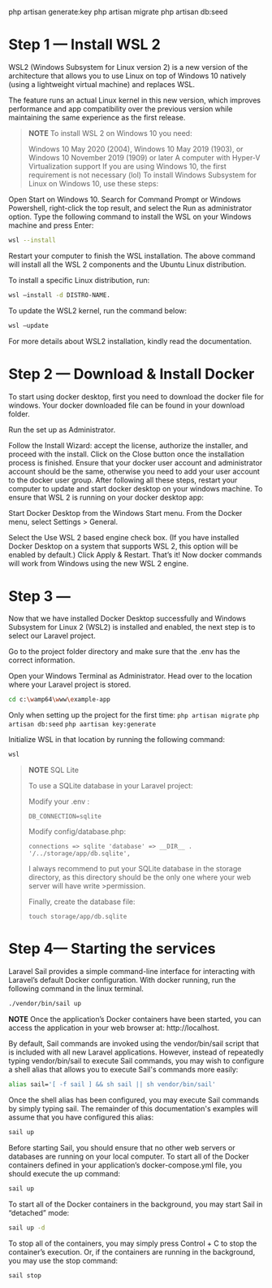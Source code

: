 php artisan generate:key
php artisan migrate
php artisan db:seed


# Step 1 — Install WSL 2

WSL2 (Windows Subsystem for Linux version 2) is a new version of the architecture that allows you to use Linux on top of Windows 10 natively (using a lightweight virtual machine) and replaces WSL.

The feature runs an actual Linux kernel in this new version, which improves performance and app compatibility over the previous version while maintaining the same experience as the first release.

>**NOTE**
>To install WSL 2 on Windows 10 you need:
>
>Windows 10 May 2020 (2004), Windows 10 May 2019 (1903), or Windows 10 November 2019 (1909) or later
>A computer with Hyper-V Virtualization support
>If you are using Windows 10, the first requirement is not necessary (lol)
>To install Windows Subsystem for Linux on Windows 10, use these steps:

Open Start on Windows 10.
Search for Command Prompt or Windows Powershell, right-click the top result, and select the Run as administrator option.
Type the following command to install the WSL on your Windows machine and press Enter:
```sh
wsl --install
```
Restart your computer to finish the WSL installation.
The above command will install all the WSL 2 components and the Ubuntu Linux distribution.

To install a specific Linux distribution, run:
```sh
wsl –install -d DISTRO-NAME.
```

To update the WSL2 kernel, run the command below:
```sh
wsl –update
```

For more details about WSL2 installation, kindly read the documentation.

# Step 2 — Download & Install Docker
To start using docker desktop, first you need to download the docker file for windows.
Your docker downloaded file can be found in your download folder.

Run the set up as Administrator.

Follow the Install Wizard: accept the license, authorize the installer, and proceed with the install.
Click on the Close button once the installation process is finished.
Ensure that your docker user account and administrator account should be the same, otherwise you need to add your user account to the docker user group.
After following all these steps, restart your computer to update and start docker desktop on your windows machine.
To ensure that WSL 2 is running on your docker desktop app:

Start Docker Desktop from the Windows Start menu.
From the Docker menu, select Settings > General.

Select the Use WSL 2 based engine check box. (If you have installed Docker Desktop on a system that supports WSL 2, this option will be enabled by default.)
Click Apply & Restart.
That’s it! Now docker commands will work from Windows using the new WSL 2 engine.

# Step 3 — 
Now that we have installed Docker Desktop successfully and Windows Subsystem for Linux 2 (WSL2) is installed and enabled, the next step is to select our Laravel project.

Go to the project folder directory and make sure that the .env has the correct information. 

Open your Windows Terminal as Administrator.
Head over to the location where your Laravel project is stored.
```sh
cd c:\wamp64\www\example-app
 ```
Only when setting up the project for the first time:
```php artisan migrate```
```php artisan db:seed```
```php aartisan key:generate```

Initialize WSL in that location by running the following command:
```sh
wsl
```

>**NOTE**
>SQL Lite
>
>To use a SQLite database in your Laravel project:
>
>Modify your .env :
>```
>DB_CONNECTION=sqlite
>```
>
>Modify config/database.php:
>```
>connections => sqlite 'database' => __DIR__ . '/../storage/app/db.sqlite',
>```
>I always recommend to put your SQLite database in the storage directory, as this directory should be the only one where your web server will have write >permission.
>
>Finally, create the database file:
>```
>touch storage/app/db.sqlite
>```

# Step 4— Starting the services
Laravel Sail provides a simple command-line interface for interacting with Laravel’s default Docker configuration.
With docker running, run the following command in the linux terminal.
```sh
./vendor/bin/sail up
```

**NOTE** Once the application’s Docker containers have been started, you can access the application in your web browser at: http://localhost.


By default, Sail commands are invoked using the vendor/bin/sail script that is included with all new Laravel applications. However, instead of repeatedly typing vendor/bin/sail to execute Sail commands, you may wish to configure a shell alias that allows you to execute Sail's commands more easily:
```sh
alias sail='[ -f sail ] && sh sail || sh vendor/bin/sail'
```


Once the shell alias has been configured, you may execute Sail commands by simply typing sail. The remainder of this documentation's examples will assume that you have configured this alias:
```sh
sail up
```

Before starting Sail, you should ensure that no other web servers or databases are running on your local computer. To start all of the Docker containers defined in your application’s docker-compose.yml file, you should execute the up command:
```sh
sail up
```

To start all of the Docker containers in the background, you may start Sail in “detached” mode:
```sh
sail up -d
```

To stop all of the containers, you may simply press Control + C to stop the container’s execution. Or, if the containers are running in the background, you may use the stop command:
```sh
sail stop
```

